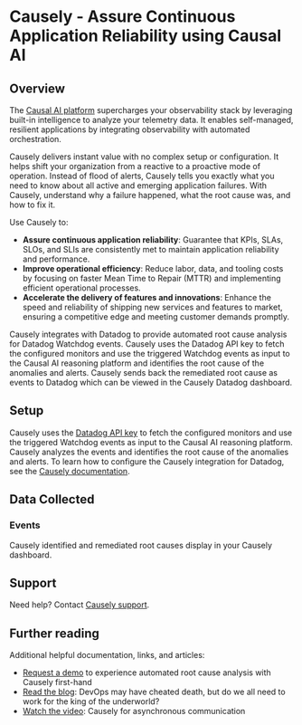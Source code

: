# Causely - Assure Continuous Application Reliability using Causal AI

## Overview

The [Causal AI platform][1] supercharges your observability stack by leveraging built-in intelligence to analyze your telemetry data. It enables self-managed, resilient applications by integrating observability with automated orchestration.

Causely delivers instant value with no complex setup or configuration. It helps shift your organization from a reactive to a proactive mode of operation. Instead of flood of alerts, Causely tells you exactly what you need to know about all active and emerging application failures. With Causely, understand why a failure happened, what the root cause was, and how to fix it.

Use Causely to:

- **Assure continuous application reliability**: Guarantee that KPIs, SLAs, SLOs, and SLIs are consistently met to maintain application reliability and performance.
- **Improve operational efficiency**: Reduce labor, data, and tooling costs by focusing on faster Mean Time to Repair (MTTR) and implementing efficient operational processes.
- **Accelerate the delivery of features and innovations**: Enhance the speed and reliability of shipping new services and features to market, ensuring a competitive edge and meeting customer demands promptly.

Causely integrates with Datadog to provide automated root cause analysis for Datadog Watchdog events. Causely uses the Datadog API key to fetch the configured monitors and use the triggered Watchdog events as input to the Causal AI reasoning platform and identifies the root cause of the anomalies and alerts. Causely sends back the remediated root cause as events to Datadog which can be viewed in the Causely Datadog dashboard.

## Setup

Causely uses the [Datadog API key][2] to fetch the configured monitors and use the triggered Watchdog events as input to the Causal AI reasoning platform. Causely analyzes the events and identifies the root cause of the anomalies and alerts.  To learn how to configure the Causely integration for Datadog, see the [Causely documentation][4].

## Data Collected

### Events

Causely identified and remediated root causes display in your Causely dashboard.

## Support

Need help? Contact [Causely support](mailto:support@causely.ai).

## Further reading

Additional helpful documentation, links, and articles:
- [Request a demo][5] to experience automated root cause analysis with Causely first-hand
- [Read the blog][6]: DevOps may have cheated death, but do we all need to work for the king of the underworld?
- [Watch the video][7]: Causely for asynchronous communication

[1]: https://www.causely.ai
[2]: https://app.datadoghq.com/organization-settings/api-keys
[3]: https://docs.datadoghq.com/monitors/
[4]: https://docs.causely.ai/getting-started/overview/
[5]: https://www.causely.ai/try
[6]: https://www.causely.ai/blog/devops-may-have-cheated-death-but-do-we-all-need-to-work-for-the-king-of-the-underworld/
[7]: https://www.causely.ai/blog/causely-for-asynchronous-communication